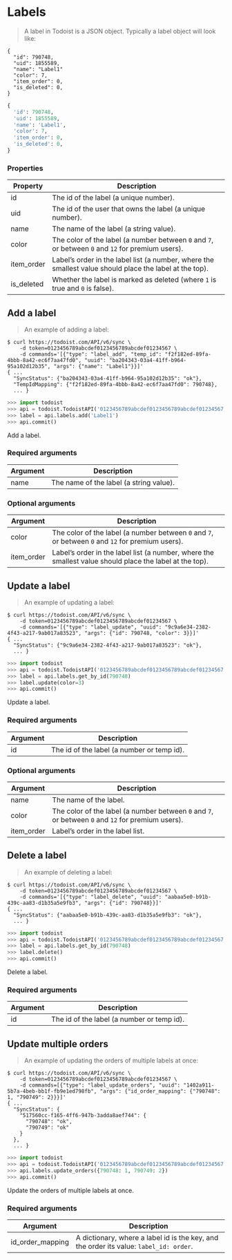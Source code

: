 # Labels

> A label in Todoist is a JSON object. Typically a label object will look like:

```shell
{
  "id": 790748,
  "uid": 1855589,
  "name": "Label1"
  "color": 7,
  "item_order": 0,
  "is_deleted": 0,
}
```

```python
{
  'id': 790748,
  'uid': 1855589,
  'name': 'Label1',
  'color': 7,
  'item_order': 0,
  'is_deleted': 0,
}
```

### Properties

Property | Description
-------- | -----------
id | The id of the label (a unique number).
uid | The id of the user that owns the label (a unique number).
name| The name of the label (a string value).
color | The color of the label (a number between `0` and `7`, or between `0` and `12` for premium users).
item_order | Label’s order in the label list (a number, where the smallest value should place the label at the top).
is_deleted | Whether the label is marked as deleted (where `1` is true and `0` is false).

## Add a label

> An example of adding a label:

```shell
$ curl https://todoist.com/API/v6/sync \
    -d token=0123456789abcdef0123456789abcdef01234567 \
    -d commands='[{"type": "label_add", "temp_id": "f2f182ed-89fa-4bbb-8a42-ec6f7aa47fd0", "uuid": "ba204343-03a4-41ff-b964-95a102d12b35", "args": {"name": "Label1"}}]'
{ ...
  "SyncStatus": {"ba204343-03a4-41ff-b964-95a102d12b35": "ok"},
  "TempIdMapping": {"f2f182ed-89fa-4bbb-8a42-ec6f7aa47fd0": 790748},
  ... }
```

```python
>>> import todoist
>>> api = todoist.TodoistAPI('0123456789abcdef0123456789abcdef01234567')
>>> label = api.labels.add('Label1')
>>> api.commit()
```

Add a label.

### Required arguments

Argument | Description
-------- | -----------
name| The name of the label (a string value).

### Optional arguments

Argument | Description
-------- | -----------
color | The color of the label (a number between `0` and `7`, or between `0` and `12` for premium users).
item_order | Label’s order in the label list (a number, where the smallest value should place the label at the top).

## Update a label

> An example of updating a label:

```shell
$ curl https://todoist.com/API/v6/sync \
    -d token=0123456789abcdef0123456789abcdef01234567 \
    -d commands='[{"type": "label_update", "uuid": "9c9a6e34-2382-4f43-a217-9ab017a83523", "args": {"id": 790748, "color": 3}}]'
{ ...
  "SyncStatus": {"9c9a6e34-2382-4f43-a217-9ab017a83523": "ok"},
  ... }
```

```python
>>> import todoist
>>> api = todoist.TodoistAPI('0123456789abcdef0123456789abcdef01234567')
>>> label = api.labels.get_by_id(790748)
>>> label.update(color=3)
>>> api.commit()
```

Update a label.

### Required arguments

Argument | Description
-------- | -----------
id | The id of the label (a number or temp id).

### Optional arguments

Argument | Description
-------- | -----------
name | The name of the label.
color | The color of the label (a number between `0` and `7`, or between `0` and `12` for premium users).
item_order | Label’s order in the label list.

## Delete a label

> An example of deleting a label:

```shell
$ curl https://todoist.com/API/v6/sync \
    -d token=0123456789abcdef0123456789abcdef01234567 \
    -d commands='[{"type": "label_delete", "uuid": "aabaa5e0-b91b-439c-aa83-d1b35a5e9fb3", "args": {"id": 790748}}]'
{ ...
  "SyncStatus": {"aabaa5e0-b91b-439c-aa83-d1b35a5e9fb3": "ok"},
  ... }
```

```python
>>> import todoist
>>> api = todoist.TodoistAPI('0123456789abcdef0123456789abcdef01234567')
>>> label = api.labels.get_by_id(790748)
>>> label.delete()
>>> api.commit()
```

Delete a label.

### Required arguments

Argument | Description
-------- | -----------
id | The id of the label (a number or temp id).

## Update multiple orders

> An example of updating the orders of multiple labels at once:

```shell
$ curl https://todoist.com/API/v6/sync \
    -d token=0123456789abcdef0123456789abcdef01234567 \
    -d commands=[{"type": "label_update_orders", "uuid": "1402a911-5b7a-4beb-bb1f-fb9e1ed798fb", "args": {"id_order_mapping": {"790748":  1, "790749": 2}}}]'
{ ...
  "SyncStatus": {
    "517560cc-f165-4ff6-947b-3adda8aef744": {
      "790748": "ok",
      "790749": "ok"
    }
  },
  ... }
```

```python
>>> import todoist
>>> api = todoist.TodoistAPI('0123456789abcdef0123456789abcdef01234567')
>>> api.labels.update_orders({790748: 1, 790749: 2})
>>> api.commit()
```

Update the orders of multiple labels at once.

### Required arguments

Argument | Description
-------- | -----------
id_order_mapping| A dictionary, where a label id is the key, and the order its value: `label_id: order`.
